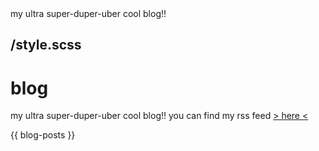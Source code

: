 <meta>
  <title>Blog</title>
  <description>my ultra super-duper-uber cool blog!!</description>

  <use-style>/style.scss</use-style>
</meta>
---
# blog
my ultra super-duper-uber cool blog!! you can find my rss feed [> here <](https://thinliquid.dev/blog.xml)

{{ blog-posts }}
